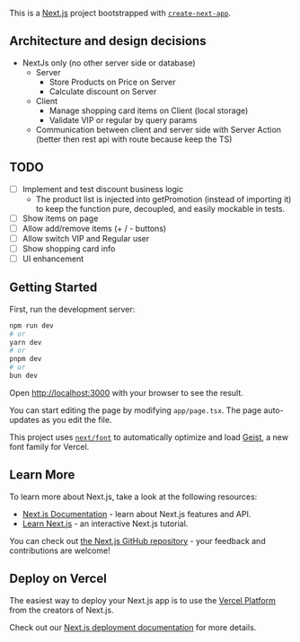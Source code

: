 This is a [Next.js](https://nextjs.org) project bootstrapped with [`create-next-app`](https://nextjs.org/docs/app/api-reference/cli/create-next-app).

## Architecture and design decisions
- NextJs only (no other server side or database)
    - Server
        - Store Products on Price on Server
        - Calculate discount on Server
    - Client
        - Manage shopping card items on Client (local storage)
        - Validate VIP or regular by query params
    - Communication between client and server side with Server Action (better then rest api with route because keep the TS)

## TODO
 - [ ] Implement and test discount business logic
    - The product list is injected into getPromotion (instead of importing it) to keep the function pure, decoupled, and easily mockable in tests.
 - [ ] Show items on page
 - [ ] Allow add/remove items (+ / - buttons)
 - [ ] Allow switch VIP and Regular user
 - [ ] Show shopping card info
 - [ ] UI enhancement

## Getting Started

First, run the development server:

```bash
npm run dev
# or
yarn dev
# or
pnpm dev
# or
bun dev
```

Open [http://localhost:3000](http://localhost:3000) with your browser to see the result.

You can start editing the page by modifying `app/page.tsx`. The page auto-updates as you edit the file.

This project uses [`next/font`](https://nextjs.org/docs/app/building-your-application/optimizing/fonts) to automatically optimize and load [Geist](https://vercel.com/font), a new font family for Vercel.

## Learn More

To learn more about Next.js, take a look at the following resources:

- [Next.js Documentation](https://nextjs.org/docs) - learn about Next.js features and API.
- [Learn Next.js](https://nextjs.org/learn) - an interactive Next.js tutorial.

You can check out [the Next.js GitHub repository](https://github.com/vercel/next.js) - your feedback and contributions are welcome!

## Deploy on Vercel

The easiest way to deploy your Next.js app is to use the [Vercel Platform](https://vercel.com/new?utm_medium=default-template&filter=next.js&utm_source=create-next-app&utm_campaign=create-next-app-readme) from the creators of Next.js.

Check out our [Next.js deployment documentation](https://nextjs.org/docs/app/building-your-application/deploying) for more details.
